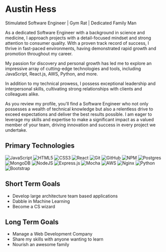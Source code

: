 # Austin Hess

Stimulated Software Engineer | Gym Rat | Dedicated Family Man

As a dedicated Software Engineer with a background in science and medicine, I approach projects with a detail-focused mindset and strong attention to consumer quality. With a proven track record of success, I thrive in fast-paced environments, having demonstrated rapid growth and promotion throughout my career.

My passion for discovery and personal growth has led me to explore an impressive array of cutting-edge technologies and tools, including JavaScript, React.js, AWS, Python, and more.

In addition to my technical prowess, I possess exceptional leadership and interpersonal skills, cultivating strong relationships with clients and colleagues alike.

As you review my profile, you'll find a Software Engineer who not only possesses a wealth of technical knowledge but also a relentless drive to exceed expectations and deliver the best results possible. I am eager to leverage my skills and expertise to make a significant impact as a valued member of your team, driving innovation and success in every project we undertake.

## Primary Technologies

![JavaScript](https://img.shields.io/badge/JavaScript-%23323330.svg?style=flat&logo=javascript&logoColor=%23F7DF1E)
![HTML5](https://img.shields.io/badge/html5-%23E34F26.svg?style=flat&logo=html5&logoColor=white)
![CSS3](https://img.shields.io/badge/css3-%231572B6.svg?style=flat&logo=css3&logoColor=white)
![React](https://img.shields.io/badge/React-%2320232a.svg?style=flat&logo=react&logoColor=%2361DAFB)
![Git](https://img.shields.io/badge/git-%23F05033.svg?style=flat&logo=git&logoColor=white)
![GitHub](https://img.shields.io/badge/github-%23121011.svg?style=flat&logo=github&logoColor=white)
![NPM](https://img.shields.io/badge/NPM-%23000000.svg?style=flat&logo=npm&logoColor=white)
![Postgres](https://img.shields.io/badge/Postgres-%23316192.svg?style=flat&logo=postgresql&logoColor=white)
![MongoDB](https://img.shields.io/badge/MongoDB-%234ea94b.svg?style=flat&logo=mongodb&logoColor=white)
![NodeJS](https://img.shields.io/badge/node.js-%2343853D.svg?style=flat&logo=node.js&logoColor=white)
![Express.js](https://img.shields.io/badge/Express.js-%23404d59.svg?style=flat&logo=express&logoColor=%2361DAFB)
![Mocha](https://img.shields.io/badge/-mocha-%238D6748?style=flat&logo=mocha&logoColor=white)
![AWS](https://img.shields.io/badge/AWS-%23FF9900.svg?style=flat&logo=amazon-aws&logoColor=white)
![Nginx](https://img.shields.io/badge/Nginx-%23009639.svg?style=flat&logo=nginx&logoColor=white)
![Python](https://img.shields.io/badge/-Python-black?style=flat-square&logo=Python)
![Bootstrap](https://img.shields.io/badge/-Bootstrap-563D7C?style=flat-square&logo=bootstrap)

## Short Term Goals

- Develop large architecture team based applications
- Dabble in Machine Learning
- Become a CS wizard

## Long Term Goals

- Manage a Web Development Company
- Share my skills with anyone wanting to learn
- Nourish an awesome family
